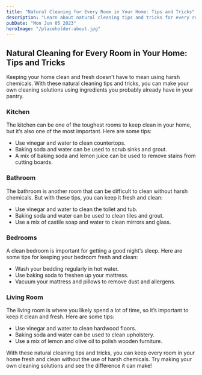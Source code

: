 ```yaml
---
title: "Natural Cleaning for Every Room in Your Home: Tips and Tricks"
description: "Learn about natural cleaning tips and tricks for every room in your home. Keep your space fresh and clean without chemicals. Read now!"
pubDate: "Mon Jun 05 2023"
heroImage: "/placeholder-about.jpg"
---
```


## Natural Cleaning for Every Room in Your Home: Tips and Tricks

Keeping your home clean and fresh doesn’t have to mean using harsh chemicals. With these natural cleaning tips and tricks, you can make your own cleaning solutions using ingredients you probably already have in your pantry.

### Kitchen

The kitchen can be one of the toughest rooms to keep clean in your home, but it’s also one of the most important. Here are some tips:

- Use vinegar and water to clean countertops.
- Baking soda and water can be used to scrub sinks and grout.
- A mix of baking soda and lemon juice can be used to remove stains from cutting boards.

### Bathroom

The bathroom is another room that can be difficult to clean without harsh chemicals. But with these tips, you can keep it fresh and clean:

- Use vinegar and water to clean the toilet and tub.
- Baking soda and water can be used to clean tiles and grout.
- Use a mix of castile soap and water to clean mirrors and glass.

### Bedrooms

A clean bedroom is important for getting a good night’s sleep. Here are some tips for keeping your bedroom fresh and clean:

- Wash your bedding regularly in hot water.
- Use baking soda to freshen up your mattress.
- Vacuum your mattress and pillows to remove dust and allergens.

### Living Room

The living room is where you likely spend a lot of time, so it’s important to keep it clean and fresh. Here are some tips:

- Use vinegar and water to clean hardwood floors.
- Baking soda and water can be used to clean upholstery.
- Use a mix of lemon and olive oil to polish wooden furniture.

With these natural cleaning tips and tricks, you can keep every room in your home fresh and clean without the use of harsh chemicals. Try making your own cleaning solutions and see the difference it can make!